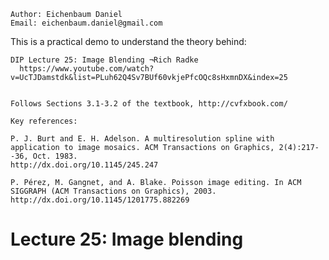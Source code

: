 ```
Author: Eichenbaum Daniel
Email: eichenbaum.daniel@gmail.com
```
This is a practical demo to understand the theory behind:
```
DIP Lecture 25: Image Blending ¬Rich Radke
  https://www.youtube.com/watch?v=UcTJDamstdk&list=PLuh62Q4Sv7BUf60vkjePfcOQc8sHxmnDX&index=25


Follows Sections 3.1-3.2 of the textbook, http://cvfxbook.com/

Key references:

P. J. Burt and E. H. Adelson. A multiresolution spline with application to image mosaics. ACM Transactions on Graphics, 2(4):217--36, Oct. 1983.  
http://dx.doi.org/10.1145/245.247

P. Pérez, M. Gangnet, and A. Blake. Poisson image editing. In ACM SIGGRAPH (ACM Transactions on Graphics), 2003. 
http://dx.doi.org/10.1145/1201775.882269
```

# Lecture 25: Image blending







